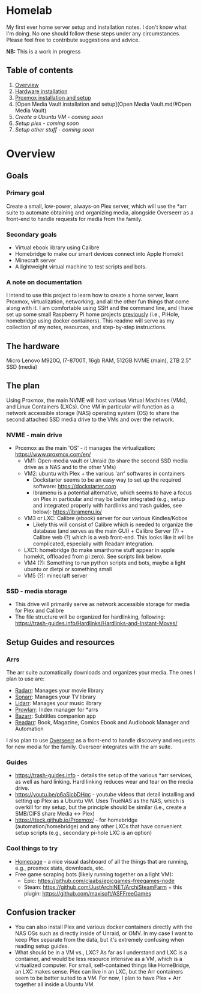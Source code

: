 # Homelab
My first ever home server setup and installation notes. I don't know what I'm doing. No one should follow these steps under any circumstances. Please feel free to contribute suggestions and advice.

**NB:** This is a work in progress

## Table of contents

1. [Overview](##Overview])
2. [Hardware installation](Hardware.md/#Hardware)
3. [Proxmox installation and setup](Proxmox.md/#Proxmox)
4. [Open Media Vault installation and setup](Open Media Vault.md/#Open Media Vault)
5. *Create a Ubuntu VM - coming soon*
6. *Setup plex - coming soon*
7. *Setup other stuff - coming soon*

# Overview

## Goals

### Primary goal

Create a small, low-power, always-on Plex server, which will use the *arr suite to automate obtaining and organizing media, alongside Overseerr as a front-end to handle requests for media from the family. 

### Secondary goals

- Virtual ebook library using Calibre 
- Homebridge to make our smart devices connect into Apple Homekit
- Minecraft server
- A lightweight virtual machine to test scripts and bots.

### A note on documentation

I intend to use this project to learn how to create a home server, learn Proxmox, virtualization, networking, and all the other fun things that come along with it. I am comfortable using SSH and the command line, and I have set up some small Raspberry Pi home projects [previously](https://github.com/mgrimace/PiHole-Wireguard-and-Homebridge-on-Raspberry-Pi-Zero-2) (i.e., PiHole, homebridge using docker containers). This readme will serve as my collection of my notes, resources, and step-by-step instructions. 

## The hardware

Micro Lenovo M920Q, I7-8700T, 16gb RAM, 512GB NVME (main), 2TB 2.5" SSD (media)

## The plan

Using Proxmox, the main NVME will host various Virtual Machines (VMs), and Linux Containers (LXCs). One VM in particular will function as a network accessible storage (NAS) operating system (OS) to share the second attached SSD media drive to the VMs and over the network. 

### NVME - main drive

- Proxmox as the main 'OS' - it manages the virtualization: https://www.proxmox.com/en/
  - VM1: Open-media vault or Unraid (to share the second SSD media drive as a NAS and to the other VMs) 
  - VM2: ubuntu with Plex + the various 'arr' softwares in containers
    - Dockstarter seems to be an easy way to set up the required software: https://dockstarter.com
    - Ibramenu is a potential alternative, which seems to have a focus on Plex in particular and may be better integrated (e.g., setup and integrated properly with hardlinks and trash guides, see below): https://ibramenu.io/
  - VM3 or LXC: Calibre (ebook) server for our various Kindles/Kobos 
    - Likely this will consist of Calibre which is needed to organize the database (and serves as the main GUI) + Calibre Server (?) + Calibre web (?) which is a web front-end. This looks like it will be complicated, especially with Readarr integration.
  - LXC1: homebridge (to make smarthome stuff appear in apple homekit, offloaded from pi zero). See scripts link below.
  - VM4 (?): Something to run python scripts and bots, maybe a light ubuntu or dietpi or something small 
  - VM5 (?): minecraft server  

### SSD - media storage

- This drive will primarily serve as network accessible storage for media for Plex and Calibre 
- The file structure will be organized for hardlinking, following: https://trash-guides.info/Hardlinks/Hardlinks-and-Instant-Moves/

## Setup Guides and resources

### Arrs 

The arr suite automatically downloads and organizes your media. The ones I plan to use are:

- [Radarr](https://github.com/Radarr/Radarr): Manages your movie library
- [Sonarr](https://github.com/Sonarr/Sonarr): Manages your TV library
- [Lidarr](https://github.com/lidarr/Lidarr): Manages your music ilbrary
- [Prowlarr](https://github.com/Prowlarr/Prowlarr): Index manager for *arrs
- [Bazarr](https://www.bazarr.media): Subtitles companion app
- [Readarr](https://github.com/Readarr/Readarr): Book, Magazine, Comics Ebook and Audiobook Manager and Automation

I also plan to use [Overseerr](https://overseerr.dev) as a front-end to handle discovery and requests for new media for the family. Overseer integrates with the arr suite.

### Guides

- https://trash-guides.info - details the setup of the various *arr services, as well as hard linking. Hard linking reduces wear and tear on the media drive. 
- https://youtu.be/p6aSlcbDHqc - youtube videos that detail installing and setting up Plex as a Ubuntu VM. Uses TrueNAS as the NAS, which is overkill for my setup, but the principle should be similar (i.e., create a SMB/CIFS share Media <-> Plex)
- https://tteck.github.io/Proxmox/ - for homebridge (automation/homebridge) and any other LXCs that have convenient setup scripts (e.g., secondary pi-hole LXC is an option)

### Cool things to try

- [Homepage](https://gethomepage.dev/en/installation/) - a nice visual dashboard of all the things that are running, e.g., proxmox stats, downloads, etc. 
- Free game scraping bots (likely running together on a light VM):
  - Epic: https://github.com/claabs/epicgames-freegames-node
  - Steam: https://github.com/JustArchiNET/ArchiSteamFarm + this plugin: https://github.com/maxisoft/ASFFreeGames

## Confusion tracker

- You can also install Plex and various docker containers directly with the NAS OSs such as directly inside of Unraid, or OMV. In my case I want to keep Plex separate from the data, but it's extremely confusing when reading setup guides. 
- What should be in a VM vs., LXC? As far as I understand and LXC is a container, and would be less resource intensive as a VM, which is a virtualized computer. For small, self-contained things like HomeBridge, an LXC makes sense. Plex can live in an LXC, but the Arr containers seem to be better suited to a VM. For now, I plan to have Plex  + Arr together all inside a Ubuntu VM.



